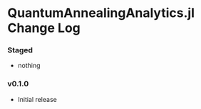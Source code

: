 QuantumAnnealingAnalytics.jl Change Log
=======================================

### Staged
- nothing

### v0.1.0
- Initial release
